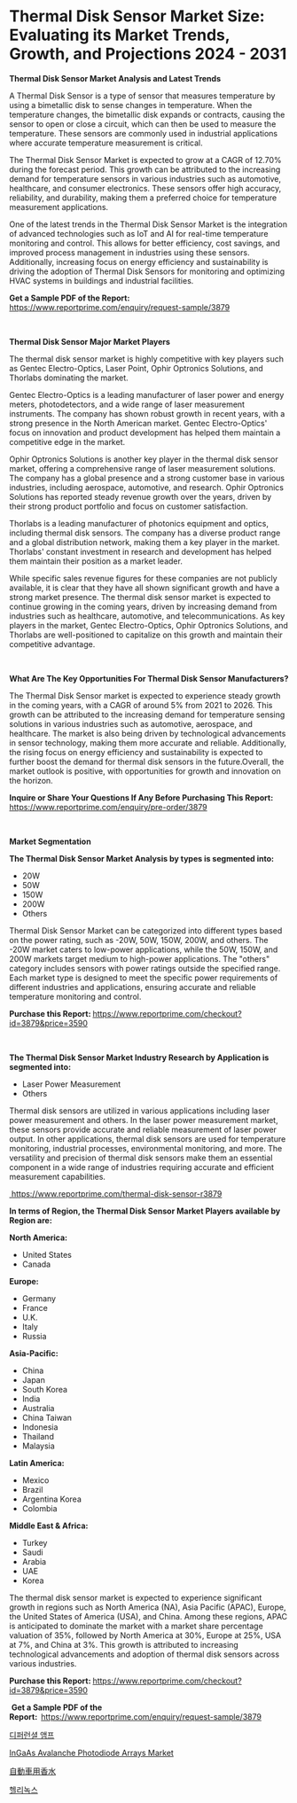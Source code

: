 <p><h1>Thermal Disk Sensor Market Size: Evaluating its Market Trends, Growth, and Projections 2024 - 2031</h1></p><p><strong>Thermal Disk Sensor Market Analysis and Latest Trends</strong></p>
<p><p>A Thermal Disk Sensor is a type of sensor that measures temperature by using a bimetallic disk to sense changes in temperature. When the temperature changes, the bimetallic disk expands or contracts, causing the sensor to open or close a circuit, which can then be used to measure the temperature. These sensors are commonly used in industrial applications where accurate temperature measurement is critical.</p><p>The Thermal Disk Sensor Market is expected to grow at a CAGR of 12.70% during the forecast period. This growth can be attributed to the increasing demand for temperature sensors in various industries such as automotive, healthcare, and consumer electronics. These sensors offer high accuracy, reliability, and durability, making them a preferred choice for temperature measurement applications.</p><p>One of the latest trends in the Thermal Disk Sensor Market is the integration of advanced technologies such as IoT and AI for real-time temperature monitoring and control. This allows for better efficiency, cost savings, and improved process management in industries using these sensors. Additionally, increasing focus on energy efficiency and sustainability is driving the adoption of Thermal Disk Sensors for monitoring and optimizing HVAC systems in buildings and industrial facilities.</p></p>
<p><strong>Get a Sample PDF of the Report:&nbsp;</strong> <a href="https://www.reportprime.com/enquiry/request-sample/3879">https://www.reportprime.com/enquiry/request-sample/3879</a></p>
<p>&nbsp;</p>
<p><strong>Thermal Disk Sensor Major Market Players</strong></p>
<p><p>The thermal disk sensor market is highly competitive with key players such as Gentec Electro-Optics, Laser Point, Ophir Optronics Solutions, and Thorlabs dominating the market. </p><p>Gentec Electro-Optics is a leading manufacturer of laser power and energy meters, photodetectors, and a wide range of laser measurement instruments. The company has shown robust growth in recent years, with a strong presence in the North American market. Gentec Electro-Optics' focus on innovation and product development has helped them maintain a competitive edge in the market.</p><p>Ophir Optronics Solutions is another key player in the thermal disk sensor market, offering a comprehensive range of laser measurement solutions. The company has a global presence and a strong customer base in various industries, including aerospace, automotive, and research. Ophir Optronics Solutions has reported steady revenue growth over the years, driven by their strong product portfolio and focus on customer satisfaction.</p><p>Thorlabs is a leading manufacturer of photonics equipment and optics, including thermal disk sensors. The company has a diverse product range and a global distribution network, making them a key player in the market. Thorlabs' constant investment in research and development has helped them maintain their position as a market leader.</p><p>While specific sales revenue figures for these companies are not publicly available, it is clear that they have all shown significant growth and have a strong market presence. The thermal disk sensor market is expected to continue growing in the coming years, driven by increasing demand from industries such as healthcare, automotive, and telecommunications. As key players in the market, Gentec Electro-Optics, Ophir Optronics Solutions, and Thorlabs are well-positioned to capitalize on this growth and maintain their competitive advantage.</p></p>
<p>&nbsp;</p>
<p><strong>What Are The Key Opportunities For Thermal Disk Sensor Manufacturers?</strong></p>
<p><p>The Thermal Disk Sensor market is expected to experience steady growth in the coming years, with a CAGR of around 5% from 2021 to 2026. This growth can be attributed to the increasing demand for temperature sensing solutions in various industries such as automotive, aerospace, and healthcare. The market is also being driven by technological advancements in sensor technology, making them more accurate and reliable. Additionally, the rising focus on energy efficiency and sustainability is expected to further boost the demand for thermal disk sensors in the future.Overall, the market outlook is positive, with opportunities for growth and innovation on the horizon.</p></p>
<p><strong>Inquire or Share Your Questions If Any Before Purchasing This Report:</strong> <a href="https://www.reportprime.com/enquiry/pre-order/3879">https://www.reportprime.com/enquiry/pre-order/3879</a></p>
<p>&nbsp;</p>
<p><strong>Market Segmentation</strong></p>
<p><strong>The Thermal Disk Sensor Market Analysis by types is segmented into:</strong></p>
<p><ul><li>20W</li><li>50W</li><li>150W</li><li>200W</li><li>Others</li></ul></p>
<p><p>Thermal Disk Sensor Market can be categorized into different types based on the power rating, such as -20W, 50W, 150W, 200W, and others. The -20W market caters to low-power applications, while the 50W, 150W, and 200W markets target medium to high-power applications. The "others" category includes sensors with power ratings outside the specified range. Each market type is designed to meet the specific power requirements of different industries and applications, ensuring accurate and reliable temperature monitoring and control.</p></p>
<p><strong>Purchase this Report:&nbsp;</strong><a href="https://www.reportprime.com/checkout?id=3879&price=3590">https://www.reportprime.com/checkout?id=3879&price=3590</a></p>
<p>&nbsp;</p>
<p><strong>The Thermal Disk Sensor Market Industry Research by Application is segmented into:</strong></p>
<p><ul><li>Laser Power Measurement</li><li>Others</li></ul></p>
<p><p>Thermal disk sensors are utilized in various applications including laser power measurement and others. In the laser power measurement market, these sensors provide accurate and reliable measurement of laser power output. In other applications, thermal disk sensors are used for temperature monitoring, industrial processes, environmental monitoring, and more. The versatility and precision of thermal disk sensors make them an essential component in a wide range of industries requiring accurate and efficient measurement capabilities.</p></p>
<p><a href="https://www.reportprime.com/thermal-disk-sensor-r3879">&nbsp;https://www.reportprime.com/thermal-disk-sensor-r3879</a></p>
<p><strong>In terms of Region, the Thermal Disk Sensor Market Players available by Region are:</strong></p>
<p>
    <p> <strong> North America: </strong>
        <ul>
            <li>United States</li>
            <li>Canada</li>
        </ul>
        </p> 
    <p> <strong> Europe: </strong>
        <ul>
            <li>Germany</li>
            <li>France</li>
            <li>U.K.</li>
            <li>Italy</li>
            <li>Russia</li>
        </ul>
        </p> 
    <p> <strong> Asia-Pacific: </strong>
        <ul>
            <li>China</li>
            <li>Japan</li>
            <li>South Korea</li>
            <li>India</li>
            <li>Australia</li>
            <li>China Taiwan</li>
            <li>Indonesia</li>
            <li>Thailand</li>
            <li>Malaysia</li>
        </ul>
        </p> 
    <p> <strong> Latin America: </strong>
        <ul>
            <li>Mexico</li>
            <li>Brazil</li>
            <li>Argentina Korea</li>
            <li>Colombia</li>
        </ul>
        </p> 
    <p> <strong> Middle East & Africa: </strong>
        <ul>
            <li>Turkey</li>
            <li>Saudi</li>
            <li>Arabia</li>
            <li>UAE</li>
            <li>Korea</li>
        </ul>
    </p>
    </p>
<p><p>The thermal disk sensor market is expected to experience significant growth in regions such as North America (NA), Asia Pacific (APAC), Europe, the United States of America (USA), and China. Among these regions, APAC is anticipated to dominate the market with a market share percentage valuation of 35%, followed by North America at 30%, Europe at 25%, USA at 7%, and China at 3%. This growth is attributed to increasing technological advancements and adoption of thermal disk sensors across various industries.</p></p>
<p><strong>Purchase this Report: </strong><a href="https://www.reportprime.com/checkout?id=3879&price=3590">https://www.reportprime.com/checkout?id=3879&price=3590</a></p>
<p>&nbsp;<strong>Get a Sample PDF of the Report:&nbsp;&nbsp;</strong><a href="https://www.reportprime.com/enquiry/request-sample/3879">https://www.reportprime.com/enquiry/request-sample/3879</a></p>
<p><strong></strong></p>
<p><p><a href="https://medium.com/@monserratemohr/%EC%97%AC%EA%B3%BC-%EC%A6%9D%ED%8F%AD%EA%B8%B0%EC%9D%98-%EC%8B%9C%EC%9E%A5-%EC%A0%90%EC%9C%A0%EC%9C%A8-%EB%B3%80%ED%99%94-%EB%B0%8F-%EC%8B%9C%EC%9E%A5-%EC%84%B1%EC%9E%A5-%ED%8A%B8%EB%A0%8C%EB%93%9C-2024-2031-9464f596c780">디퍼런셜 앰프</a></p><p><a href="https://github.com/RichRobinson5/Market-Research-Report-List-5/blob/main/ingaas-avalanche-photodiode-arrays-market.md">InGaAs Avalanche Photodiode Arrays Market</a></p><p><a href="https://github.com/oqoeusbvpadwjs08/Market-Research-Report-List-2/blob/main/231970373257.md">自動車用香水</a></p><p><a href="https://medium.com/@fly879567/%ED%97%AC%EB%A6%AC%EC%98%A5%EC%8A%A4-%EC%8B%9C%EC%9E%A5-%EA%B7%9C%EB%AA%A8-%EB%B0%8F-%EC%8B%9C%EC%9E%A5-%EB%8F%99%ED%96%A5-%EC%82%B0%EC%97%85-%EA%B0%9C%EC%9A%94-%EC%99%84%EC%A0%84-%EC%A0%95%EB%A6%AC-2024%EB%85%84%EB%B6%80%ED%84%B0-2031%EB%85%84%EA%B9%8C%EC%A7%80-af9453518539">헬리녹스</a></p></p>